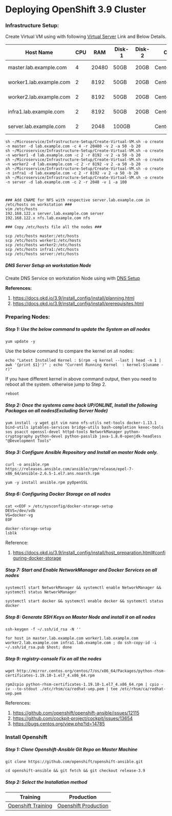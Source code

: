 # Deploying OpenShift 3.9  Cluster

### Infrastructure Setup:

Create Virtual VM using with following [Virtual Server](../Infrastructure-Setup/README.md)  Link and Below Details.  

| Host Name               | CPU  | RAM   | Disk-1 | Disk-2 | OS        | Role        |
| ----------------------- | ---- | ----- | ------ | ------ | --------- | ----------- |
| master.lab.example.com  | 4    | 20480 | 50GB   | 20GB   | Centos7.X | Master Node |
| worker1.lab.example.com | 2    | 8192  | 50GB   | 20GB   | Centos7.X | Worker Node |
| worker2.lab.example.com | 2    | 8192  | 50GB   | 20GB   | Centos7.x | Worker Node |
| infra1.lab.example.com  | 2    | 8192  | 50GB   | 20GB   | Centos7.x | Infra Nod   |
| server.lab.example.com  | 2    | 2048  | 100GB  |        | Centos7.x | DNS & NFS   |

```shell
sh ~/Microservice/Infrastructure-Setup/Create-Virtual-VM.sh -o create -n master -d lab.example.com -c 4 -r 20480 -v 2 -a 50 -b 20
sh ~/Microservice/Infrastructure-Setup/Create-Virtual-VM.sh -o create -n worker1 -d lab.example.com -c 2 -r 8192 -v 2 -a 50 -b 20
sh ~/Microservice/Infrastructure-Setup/Create-Virtual-VM.sh -o create -n worker2 -d lab.example.com -c 2 -r 8192 -v 2 -a 50 -b 20
sh ~/Microservice/Infrastructure-Setup/Create-Virtual-VM.sh -o create -n infra1 -d lab.example.com -c 2 -r 8192 -v 2 -a 50 -b 20
sh ~/Microservice/Infrastructure-Setup/Create-Virtual-VM.sh -o create -n server -d lab.example.com -c 2 -r 2048 -v 1 -a 100



### Add CNAME for NFS with respective server.lab.example.com in /etc/hosts on workstation ###
vim /etc/hosts
192.168.122.x server.lab.example.com server
192.168.122.x nfs.lab.example.com nfs

### Copy /etc/hosts file all the nodes ###

scp /etc/hosts master:/etc/hosts
scp /etc/hosts worker1:/etc/hosts
scp /etc/hosts worker2:/etc/hosts
scp /etc/hosts infra1:/etc/hosts
scp /etc/hosts server:/etc/hosts
```

##### DNS Server Setup on workstation Node

Create DNS Service on workstation Node using with [DNS Setup](DNS-Setup.md)

**References:**

1. https://docs.okd.io/3.9/install_config/install/planning.html
2. https://docs.okd.io/3.9/install_config/install/prerequisites.html

### Preparing Nodes:

##### Step 1: Use the below command to update the System on all nodes

```shell
yum update -y
```

Use the below command to compare the kernel on all nodes: 

```shell
echo "Latest Installed Kernel : $(rpm -q kernel --last | head -n 1 | awk '{print $1}')" ; echo "Current Running Kernel  : kernel-$(uname -r)"
```

If you have different kernel in above command output, then you need to reboot all the system. otherwise jump to Step 2.

```shell
reboot
```

##### Step 2: Once the systems came back UP/ONLINE, Install the following Packages on all nodes(Excluding Server Node)

```shell
yum install -y wget git vim nano nfs-utils net-tools docker-1.13.1 bind-utils iptables-services bridge-utils bash-completion kexec-tools sos psacct openssl-devel httpd-tools NetworkManager python-cryptography python-devel python-passlib java-1.8.0-openjdk-headless "@Development Tools"
```

##### Step 3: Configure Ansible Repository and Install on master Node only. 

```shell
curl -o ansible.rpm https://releases.ansible.com/ansible/rpm/release/epel-7-x86_64/ansible-2.6.5-1.el7.ans.noarch.rpm

yum -y install ansible.rpm pyOpenSSL
```

##### Step 6: Configuring Docker Storage on all nodes

```shell
cat <<EOF > /etc/sysconfig/docker-storage-setup 
DEVS=/dev/vdb 
VG=docker-vg 
EOF

docker-storage-setup
lsblk
```

Reference: 

1. https://docs.okd.io/3.9/install_config/install/host_preparation.html#configuring-docker-storage

##### Step 7:  Start and Enable NetworkManager and Docker Services on all nodes

```shell
systemctl start NetworkManager && systemctl enable NetworkManager && systemctl status NetworkManager
```

```shell
systemctl start docker && systemctl enable docker && systemctl status docker
```

##### Step 8: Generate SSH Keys on Master Node and install it on all nodes

```shell
ssh-keygen -f ~/.ssh/id_rsa -N ''

for host in master.lab.example.com worker1.lab.example.com worker2.lab.example.com infra1.lab.example.com ; do ssh-copy-id -i ~/.ssh/id_rsa.pub $host; done
```

##### Step 9: registry-console Fix on all the nodes

```shell
wget http://mirror.centos.org/centos/7/os/x86_64/Packages/python-rhsm-certificates-1.19.10-1.el7_4.x86_64.rpm

rpm2cpio python-rhsm-certificates-1.19.10-1.el7_4.x86_64.rpm | cpio -iv --to-stdout ./etc/rhsm/ca/redhat-uep.pem | tee /etc/rhsm/ca/redhat-uep.pem
```

References:

1. https://github.com/openshift/openshift-ansible/issues/12115
2. https://github.com/cockpit-project/cockpit/issues/13654
3. https://bugs.centos.org/view.php?id=14785

### Install Openshift

##### Step 1: Clone Openshift-Ansible Git Repo on Master Machine

```shell
git clone https://github.com/openshift/openshift-ansible.git

cd openshift-ansible && git fetch && git checkout release-3.9
```

##### Step 2: Select the Installation method

|                    Training                    |                     Production                     |
| :--------------------------------------------: | :------------------------------------------------: |
| [Openshift Training](Training-Installation.md) | [Openshift Production](Production-Installation.md) |